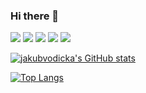 ### Hi there 👋

<img src="https://img.shields.io/badge/Gmail-D14836?style=for-the-badge&logo=gmail&logoColor=white" /> <img src="https://img.shields.io/badge/Miro-F7C922?style=for-the-badge&logo=Miro&logoColor=050036" />
<img src="https://img.shields.io/badge/Obsidian-483699?style=for-the-badge&logo=Obsidian&logoColor=white" />
<img src="https://img.shields.io/badge/LinkedIn-0077B5?style=for-the-badge&logo=linkedin&logoColor=white" />
<img src="https://img.shields.io/badge/Strava-FC4C02?style=for-the-badge&logo=strava&logoColor=white" />


[![jakubvodicka's GitHub stats](https://github-readme-stats.vercel.app/api?username=jakubvodicka&show_icons=true&theme=swift)](https://github.com/jakubvodicka/github-readme-stats)

[![Top Langs](https://github-readme-stats.vercel.app/api/top-langs/?username=jakubvodicka&layout=compact)](https://github.com/jakubvodicka/github-readme-stats)
